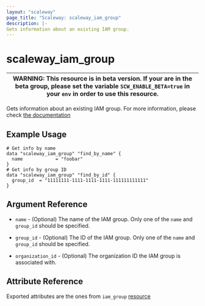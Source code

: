 ```yaml
---
layout: "scaleway"
page_title: "Scaleway: scaleway_iam_group"
description: |-
Gets information about an existing IAM group.
---
```


# scaleway_iam_group

| WARNING: This resource is in beta version. If your are in the beta group, please set the variable `SCW_ENABLE_BETA=true` in your `env` in order to use this resource. |
|------------------------------------------------------------------------------------------------------------------------------------------------------------------|

Gets information about an existing IAM group. For more information, please check [the documentation](https://developers.scaleway.com/en/products/iam/api/v1alpha1/#applications-83ce5e)

## Example Usage

```hcl
# Get info by name
data "scaleway_iam_group" "find_by_name" { 
  name            = "foobar"
}
# Get info by group ID
data "scaleway_iam_group" "find_by_id" {
  group_id  = "11111111-1111-1111-1111-111111111111"
}
```

## Argument Reference

- `name` - (Optional) The name of the IAM group.
  Only one of the `name` and `group_id` should be specified.

- `group_id` - (Optional) The ID of the IAM group.
  Only one of the `name` and `group_id` should be specified.

- `organization_id` - (Optional) The organization ID the IAM group is associated with.

## Attribute Reference

Exported attributes are the ones from `iam_group` [resource](../resources/iam_group.md)
